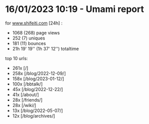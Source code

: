 # 16/01/2023 10:19 - Umami report
for www.shifeiti.com [24h] :

 - 1068 (268) page views
 - 252 (7) uniques
 - 181 (11) bounces
 - 21h 19' 19'' (1h 37' 12'') totaltime


top 10 urls:
 - 261x [/]
 - 258x [/blog/2022-12-09/]
 - 158x [/blog/2023-01-12/]
 - 100x [/bbtalk/]
 - 45x [/blog/2022-12-22/]
 - 41x [/about/]
 - 28x [/friends/]
 - 28x [/wiki/]
 - 13x [/blog/2022-05-07/]
 - 12x [/blog/archives/]


